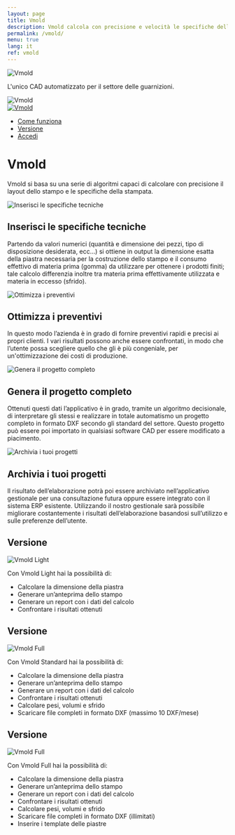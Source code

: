 ```yaml
---
layout: page
title: Vmold
description: Vmold calcola con precisione e velocità le specifiche dello stampo e della stampata e genera automaticamente un disegno completo in formato DXF.
permalink: /vmold/
menu: true
lang: it
ref: vmold
---
```

<div id="slider" class="slick-slider">
	<div class="slick">
		<div>
			<span class="contenuto-slide">
				<img class="icona-slide" src="/img/loghi_vmold/logo_vmold.svg" alt="Vmold">
				<p class="testo-slide">L'unico CAD automatizzato per il settore delle guarnizioni.</p>
			</span>
			<div class="color-slider"></div>
			<img class="bck-img" src="/img/slide/vmold/slider_vmold.jpg" alt="Vmold">
		</div>
	</div>
</div>

<nav class="nav-secondary">
	<div class="wrap">
		<div class="logo-prodotto">
			<a href="#top">
				<img src="/img/loghi_vmold/logo_vmold.svg" alt="Vmold">
			</a>
		<div class="menu-secondary-mobile"></div></div>
		<ul class="menu-secondary">		
			<li class="menu-item">			
				<a href="#function" class="menu-item-scroll">
					Come funziona
				</a>			
			</li>		
			<li class="menu-item">			
				<a href="#version" class="menu-item-scroll">
					Versione
				</a>			
			</li>		
			<li class="menu-item">			
				<a href="https://vmold.cloveral.com">
					Accedi
				</a>			
			</li>		
		</ul>
	</div>
</nav>

<div class="intro-page transparent">
	<div class="wrap section">
		<h1>Vmold</h1>
		<p>Vmold si basa su una serie di algoritmi capaci di calcolare con precisione il layout dello stampo e le specifiche della stampata.</p>
	</div>
</div>

<div id="function" class="testo-immagine left grey">
	<div class="wrap">
		<div class="immagine" style="background-image: url(/img/vmold/vmold_1.svg);">
			<img src="/img/vmold/vmold_1.svg" alt="Inserisci le specifiche tecniche">
		</div>
		<div class="testo">
			<div class="cont-testo">
				<h2>
					Inserisci le specifiche tecniche
				</h2>
				<p>
					Partendo da valori numerici (quantità e dimensione dei pezzi, tipo di disposizione desiderata, ecc…) si ottiene in output la dimensione esatta della piastra necessaria per la costruzione dello stampo e il consumo effettivo di materia prima (gomma) da utilizzare per ottenere i prodotti finiti; tale calcolo differenzia inoltre tra materia prima effettivamente utilizzata e materia in eccesso (sfrido).
				</p>
			</div>
		</div>
	</div>
</div>
			
<div class="testo-immagine right transparent">
	<div class="wrap">
		<div class="immagine" style="background-image: url(/img/vmold/vmold_3.svg);">
			<img src="/img/vmold/vmold_3.svg" alt="Ottimizza i preventivi">
		</div>
		<div class="testo">
			<div class="cont-testo">
				<h2>
					Ottimizza i preventivi
				</h2>
				<p>
				In questo modo l’azienda è in grado di fornire preventivi rapidi e precisi ai propri clienti. I vari risultati possono anche essere confrontati, in modo che l’utente possa scegliere quello che gli è più congeniale, per un'ottimizzazione dei costi di produzione.
				</p>
			</div>
		</div>
	</div>
</div>
			
<div class="testo-immagine left grey">
	<div class="wrap">
		<div class="immagine" style="background-image: url(/img/vmold/vmold_2.svg);">
			<img src="/img/vmold/vmold_2.svg" alt="Genera il progetto completo">
		</div>
		<div class="testo">
			<div class="cont-testo">
				<h2>
					Genera il progetto completo
				</h2>
				<p>
					Ottenuti questi dati l’applicativo è in grado, tramite un algoritmo decisionale, di interpretare gli stessi e realizzare in totale automatismo un progetto completo in formato DXF secondo gli standard del settore. Questo progetto può essere poi importato in qualsiasi software CAD per essere modificato a piacimento.
				</p>
			</div>
		</div>
	</div>
</div>

<div class="testo-immagine right transparent">
	<div class="wrap">
		<div class="immagine" style="background-image: url(/img/vmold/vmold_4.svg);">
			<img src="/img/vmold/vmold_4.svg" alt="Archivia i tuoi progetti">
		</div>
		<div class="testo">
			<div class="cont-testo">
				<h2>
					Archivia i tuoi progetti
				</h2>
				<p>
					Il risultato dell’elaborazione potrà poi essere archiviato nell’applicativo gestionale per una consultazione futura oppure  essere integrato con il sistema ERP esistente. Utilizzando il nostro gestionale sarà possibile migliorare costantemente i risultati dell’elaborazione basandosi sull’utilizzo e sulle preferenze dell’utente.
				</p>
			</div>
		</div>
	</div>
</div>

<div id="version" class="versioni" style="background-image: url(/img/vmold/bg_versioni.jpg)">
	<div class="wrap section">
		<div class="grid">
			<div class="third">
				<h2>Versione</h2>
				<img class="logo-versione" src="/img/loghi_vmold/logo_vmold_light.svg" alt="Vmold Light">
				<p>Con Vmold Light hai la possibilità di:</p>
				<ul>
					<li>
						<img src="/img/icone/check.svg" alt=""><span>Calcolare la dimensione della piastra</span>
					</li>
					<li>
						<img src="/img/icone/check.svg" alt=""><span>Generare un’anteprima dello stampo</span>
					</li>
					<li>
						<img src="/img/icone/check.svg" alt=""><span>Generare un report con i dati del calcolo</span>
					</li>
					<li>
						<img src="/img/icone/check.svg" alt=""><span>Confrontare i risultati ottenuti</span>
					</li>
				</ul>
			</div>
			<div class="third">
				<h2>Versione</h2>
				<img class="logo-versione" src="/img/loghi_vmold/logo_vmold_standard.svg" alt="Vmold Full">
				<p>Con Vmold Standard hai la possibilità di:</p>
				<ul>
					<li>
						<img src="/img/icone/check.svg" alt=""><span>Calcolare la dimensione della piastra</span>
					</li>
					<li>
						<img src="/img/icone/check.svg" alt=""><span>Generare un’anteprima dello stampo</span>
					</li>
					<li>
						<img src="/img/icone/check.svg" alt=""><span>Generare un report con i dati del calcolo</span>
					</li>
					<li>
						<img src="/img/icone/check.svg" alt=""><span>Confrontare i risultati ottenuti</span>
					</li>
					<li>
						<img src="/img/icone/check.svg" alt=""><span>Calcolare pesi, volumi e sfrido</span>
					</li>
					<li>
						<img src="/img/icone/check.svg" alt=""><span>Scaricare file completi in formato DXF (massimo 10 DXF/mese)</span>
					</li>
				</ul>
			</div>
			<div class="third">
				<h2>Versione</h2>
				<img class="logo-versione" src="/img/loghi_vmold/logo_vmold_full.svg" alt="Vmold Full">
				<p>Con Vmold Full hai la possibilità di:</p>
				<ul>
					<li>
						<img src="/img/icone/check.svg" alt=""><span>Calcolare la dimensione della piastra</span>
					</li>
					<li>
						<img src="/img/icone/check.svg" alt=""><span>Generare un’anteprima dello stampo</span>
					</li>
					<li>
						<img src="/img/icone/check.svg" alt=""><span>Generare un report con i dati del calcolo</span>
					</li>
					<li>
						<img src="/img/icone/check.svg" alt=""><span>Confrontare i risultati ottenuti</span>
					</li>
					<li>
						<img src="/img/icone/check.svg" alt=""><span>Calcolare pesi, volumi e sfrido</span>
					</li>
					<li>
						<img src="/img/icone/check.svg" alt=""><span>Scaricare file completi in formato DXF (illimitati)</span>
					</li>
					<li>
						<img src="/img/icone/check.svg" alt=""><span>Inserire i template delle piastre</span>
					</li>
				</ul>
			</div>
		</div>
	</div>
</div>
